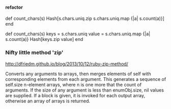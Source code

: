 #### refactor
def count_chars(s)
 Hash[s.chars.uniq.zip s.chars.uniq.map {|a| s.count(a)}]
end

def count_chars(s)
  keys = s.chars.uniq
  value = s.chars.uniq.map {|a| s.count(a)}
  Hash[keys.zip value] 
end  
 
 
 ### Nifty little method 'zip'
 http://dfriedm.github.io/blog/2013/10/12/ruby-zip-method/
 
Converts any arguments to arrays, then merges elements of self with
corresponding elements from each argument. This generates a sequence of
self.size n-element arrays, where n is one more that the count of
arguments. If the size of any argument is less than enumObj.size, nil values
are supplied. If a block is given, it is invoked for each output array,
otherwise an array of arrays is returned.
